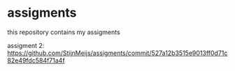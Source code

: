 # assigments
this repository contains my assigments

assigment 2: https://github.com/StijnMeijs/assigments/commit/527a12b3515e9013ff0d71c82e49fdc584f71a4f
